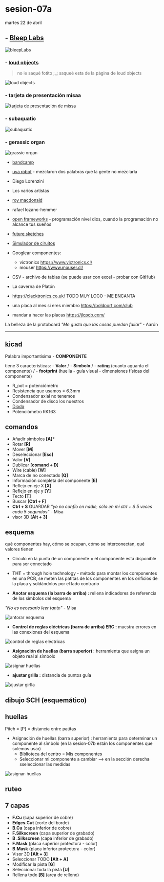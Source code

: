 # sesion-07a

martes 22 de abril

## - **[Bleep Labs](https://bleeplabs.com/)**

![bleepLabs](./archivos/BleepLabs.collage.png)

### - [loud objects](https://loudobjects.bandcamp.com/merch)

> no le saqué fotito ;_; saqueé esta de la página de loud objects

![loud objects](./archivos/loudObjects.jpg)

### - **tarjeta de presentación misaa**

![tarjeta de presentación de missa](./archivos/misaaCollage.png)

### - **subaquatic**

![subaquatic](./archivos/SUBAQUATIC.collage.png)

### - **gerassic organ**

![grassic organ](./archivos/GerassicOrgan.collage.png)

- [bandcamp](https://bandcamp.com/)
- [uva robot](https://uvarobot.bandcamp.com/) - mezclaron dos palabras que la gente no mezclaría
- Diego Lorenzini
- Los varios artistas
- [roy macdonald](https://github.com/roymacdonald)
- rafael lozano-hemmer
- [open frameworks](https://openframeworks.cc/) - programación nivel dios, cuando la programación no alcance tus sueños
- [future sketches](https://www.media.mit.edu/groups/future-sketches/overview/)
- [Simulador de ciruitos](https://www.falstad.com/circuit/circuitjs.html)

- Googlear componentes:
  - victronics <https://www.victronics.cl/>
  - mouser <https://www.mouser.cl/>

- CSV - archivo de tablas (se puede usar con excel - probar con GitHub)
- La caverna de Platón
- <https://clacktronics.co.uk/> TODO MUY LOCO - ME ENCANTA
- una placa al mes si eres miembro <https://boldport.com/club>
- mandar a hacer las placas <https://jlcpcb.com/>

La belleza de la protoboard *"Me gusta que las cosas puedan fallar"* - Aarón

-----

## kicad

Palabra importantísima - **COMPONENTE**

tiene 3 características: - **Valor** / - **Símbolo** / - **rating** (cuanto aguanta el componente) / - **footprint** (huella - guía visual - dimensiones físicas del componente)

- R_pot = potenciómetro
- Resistencia que usamos = 6.3mm
- Condensador axial no tenemos
- Condensador de disco los nuestros
- [Diodo](https://www.mouser.cl/ProductDetail/onsemi-Fairchild/1N4148?qs=i4Fj9T%2FoRm8RMUhj5DeFQg%3D%3D)
- Potenciómetro RK163

## comandos

- Añadir símbolos **[A]***
- Rotar **[R]**
- Mover **[M]**
- Deseleccionar **[Esc]**
- Valor **[V]**
- Dublicar **[comand + D]**
- Wire (cable) **[W]**
- Marca de no conectado **[Q]**
- Información completa del componente **[E]**
- Reflejo en eje X **[X]**
- Reflejo en eje y **[Y]**
- Tecto **[T]**
- Buscar **[Ctrl + F]**
- **Ctrl + S** GUARDAR *"yo no confío en nadie, sólo en mi ctrl + S 5 veces cada 5 segundos"* - Misa
- visor 3D **[Alt + 3]**

## esquema

qué componentes hay, cómo se ocupan, cómo se interconectan, qué valores tienen

- Círculo en la punta de un componente = el componente está disponible para ser conectado

- **THT** = through hole technology - método para montar los componentes en una PCB, se meten las patitas de los componentes en los orificios de la placa y soldándolos por el lado contrario

- **Anotar esquema (la barra de arriba) :** rellena indicadores de referencia de los símbolos del esquema

*"No es necesario leer tanto"* - Misa

![antorar esquema](./archivos/anotar-esquema.collage.png)

- **Control de reglas eléctricas (barra de arriba) ERC :** muestra errores en las conexiones del esquema

![control de reglas eléctricas](./archivos/ERC.collage.png)

- **Asignación de huellas (barra superior) :** herramienta que asigna un objeto real al símbolo

![asignar huellas](./archivos/asiganr-huellas.collage.png)

- **ajustar grilla :** distancia de puntos guía

![ajustar girlla](./archivos/grilla.png)

## dibujo SCH (esquemático)

## huellas

Pitch = [P] = distancia entre patitas

- Asignación de huellas (barra superior) : herramienta para determinar un componente al símbolo (en la sesion-07b están los componentes que solemos usar)
  - Biblioteca del centro = Mis componentes
  - Seleccionar mi componente a cambiar --> en la sección derecha sseleccionar las medidas

![asignar-huellas](./archivos/asiganr-huellas.collage.png)

## ruteo

## 7 capas

- **F.Cu** (capa superior de cobre)
- **Edges.Cut** (corte del borde)
- **B.Cu** (capa inferior de cobre)
- **F.Silkscreen** (capa superior de grabado)
- **B .Silkscreen** (capa inferior de grabado)
- **F.Mask** (placa superior protectora - color)
- **B.Mask** (placa inferior protectora - color)
- Visor 3D **[Alt + 3]**
- Seleccionar TODO **[Alt + A]**
- Modificar la pista **[G]**
- Seleccionar toda la pista **[U]**
- Rellena todo **[B]** (area de relleno)
